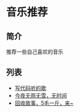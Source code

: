 # 音乐推荐

## 简介
推荐一些自己喜欢的音乐

## 列表
* [写代码听的歌](http://music.163.com/#/playlist?id=618961997)
* [今夜无雨无雪，无时间](http://music.163.com/#/playlist?id=987938251)
* [回收故事，5毛一斤，来~](http://music.163.com/#/playlist?id=874214866)